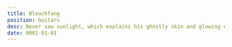 ```yaml
---
title: Bleachfang
position: Guitars
desc: Never saw sunlight, which explains his ghostly skin and glowing eyes.
date: 0001-01-01
---
```

